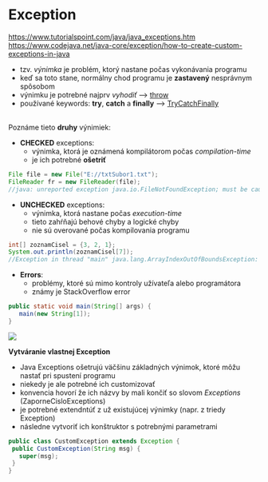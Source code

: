 # Exception
https://www.tutorialspoint.com/java/java_exceptions.htm <br>
https://www.codejava.net/java-core/exception/how-to-create-custom-exceptions-in-java <br>
- tzv. *výnimka* je problém, ktorý nastane počas vykonávania programu
- keď sa toto stane, normálny chod programu je **zastavený** nesprávnym spôsobom
- výnimku je potrebné najprv *vyhodiť* --> [throw](https://github.com/absolutty/javaDocs/tree/master/throw)
- používané keywords: **try**, **catch** a **finally** --> [TryCatchFinally](https://github.com/absolutty/javaDocs/tree/master/TryCatchFinally)

<br>Poznáme tieto **druhy** výnimiek: 
- **CHECKED** exceptions:
  - výnimka, ktorá je oznámená kompilátorom počas *compilation-time*
  - je ich potrebné **ošetriť**
```java
File file = new File("E://txtSubor1.txt");
FileReader fr = new FileReader(file);
//java: unreported exception java.io.FileNotFoundException; must be caught or declared to be thrown
  ```
  
- **UNCHECKED** exceptions:
  - výnimka, ktorá nastane počas *execution-time*
  - tieto zahŕňajú behové chyby a logické chyby
  - nie sú overované počas kompilovania programu
```java
int[] zoznamCisel = {3, 2, 1};
System.out.println(zoznamCisel[7]);
//Exception in thread "main" java.lang.ArrayIndexOutOfBoundsException: Index 7 out of bounds for length 3
```

- **Errors**:
  - problémy, ktoré sú mimo kontroly užívateľa alebo programátora
  - známy je StackOverflow error
 ```java
 public static void main(String[] args) {
    main(new String[1]);
}
 ```
 ![](https://github.com/absolutty/javaDocs/blob/master/Exception/exception-hierarchy.jpg)<br>
 
 **Vytváranie vlastnej Exception**
 - Java Exceptions ošetrujú väčšinu základných výnimok, ktoré môžu nastať pri spustení programu
 - niekedy je ale potrebné ich customizovať
 - konvencia hovorí že ich názvy by mali končiť so slovom *Exceptions* (ZaporneCisloExceptions)
 - je potrebné extendntúť z už existujúcej výnimky (napr. z triedy Exception)
 - následne vytvoriť ich konštruktor s potrebnými parametrami
 ```java
 public class CustomException extends Exception {
  public CustomException(String msg) {
    super(msg);
  }
}
 ```
